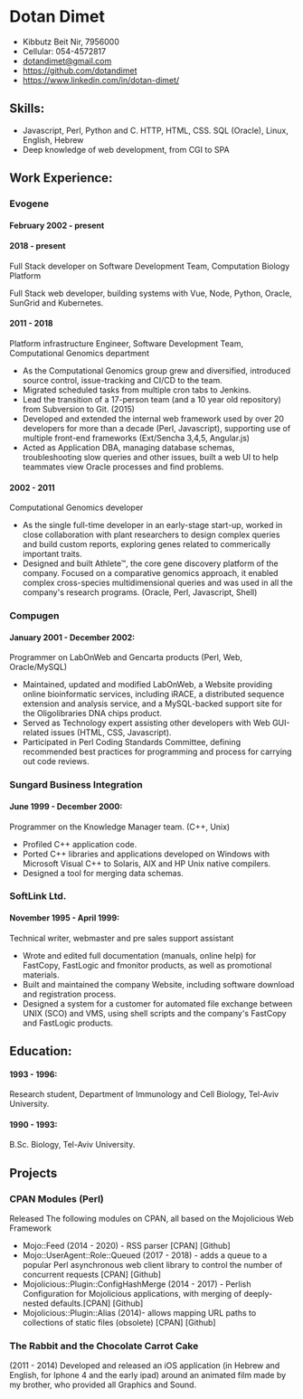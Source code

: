 # Dotan Dimet

  - Kibbutz Beit Nir, 7956000
  - Cellular: 054-4572817
  - dotandimet@gmail.com
  - https://github.com/dotandimet
  - https://www.linkedin.com/in/dotan-dimet/

## Skills:
    
 - Javascript, Perl, Python and C. HTTP, HTML, CSS. SQL (Oracle), Linux, English, Hebrew
 - Deep knowledge of web development, from CGI to SPA
    
## Work Experience:

### Evogene

#### February 2002 - present
  
#### 2018 - present
Full Stack developer on Software Development Team, Computation Biology Platform

Full Stack web developer, building systems with Vue, Node, Python, Oracle, SunGrid and Kubernetes.

#### 2011 - 2018
Platform infrastructure Engineer, Software Development Team, Computational Genomics department

  - As the Computational Genomics group grew and diversified, introduced source control, issue-tracking
and CI/CD to the team.
  - Migrated scheduled tasks from multiple cron tabs to Jenkins.
  - Lead the transition of a 17-person team (and a 10 year old repository) from Subversion to Git. (2015)
  - Developed and extended the internal web framework used by over 20 developers
for more than a decade (Perl, Javascript), supporting use of multiple front-end frameworks
(Ext/Sencha 3,4,5, Angular.js)
- Acted as Application DBA, managing database schemas, troubleshooting slow queries and other issues,
built a web UI to help teammates view Oracle processes and find problems.

#### 2002 - 2011
Computational Genomics developer

- As the single full-time developer in an early-stage start-up, worked in close collaboration with
plant researchers to design complex queries and build custom reports, exploring genes related to
commerically important traits.
- Designed and built Athlete™, the core gene discovery platform of the company.
Focused on a comparative genomics approach, it enabled complex cross-species 
multidimensional queries and was used in all the company's research programs.
(Oracle, Perl, Javascript, Shell)

### Compugen 

#### January 2001 - December 2002:

Programmer on LabOnWeb and Gencarta products (Perl, Web, Oracle/MySQL)

- Maintained, updated and modified LabOnWeb, a Website
providing online bioinformatic services, including
iRACE, a distributed sequence extension and analysis service, and 
a MySQL-backed support site for the Oligolibraries DNA chips
product.
- Served as Technology expert assisting other developers with
Web GUI-related issues (HTML, CSS, Javascript). 
- Participated in Perl Coding Standards Committee, defining
recommended best practices for programming and process for carrying out
code reviews.



### Sungard Business Integration

#### June 1999 - December 2000:

Programmer on the Knowledge Manager team.
(C++, Unix)

- Profiled C++ application code.
- Ported C++ libraries and applications developed on
Windows with Microsoft Visual C++ to
Solaris, AIX and HP Unix native compilers.
- Designed a tool for merging data schemas.


### SoftLink Ltd.

#### November 1995 - April 1999:

Technical writer,
webmaster and pre sales support assistant

- Wrote and edited full documentation (manuals, online help) for
FastCopy, FastLogic and fmonitor products, as well as promotional
materials.
- Built and maintained the company Website, including software download
and registration process.
- Designed a system for a customer for automated file
exchange between UNIX (SCO) and VMS, using shell scripts and the
company's FastCopy and FastLogic products.


## Education:

#### 1993 - 1996:
Research student, Department of Immunology
and Cell Biology, Tel-Aviv University.

#### 1990 - 1993:
B.Sc. Biology, Tel-Aviv University.

## Projects

### CPAN Modules (Perl)
Released The following modules on CPAN, all based on the Mojolicious Web Framework

- Mojo::Feed (2014 - 2020) - RSS parser [CPAN] [Github]
- Mojo::UserAgent::Role::Queued (2017 - 2018) - adds a queue to a popular Perl asynchronous web client library to control the number of concurrent requests [CPAN] [Github]
- Mojolicious::Plugin::ConfigHashMerge (2014 - 2017) - Perlish Configuration for Mojolicious applications, with merging of deeply-nested defaults.[CPAN] [Github]
- Mojolicious::Plugin::Alias (2014)- allows mapping URL paths to collections of static files (obsolete) [CPAN] [Github]

### The Rabbit and the Chocolate Carrot Cake

(2011 - 2014) Developed and released an iOS application (in Hebrew and 
English, for Iphone 4 and the early ipad) around an animated film made 
by my brother, who provided all Graphics and Sound.

